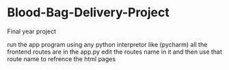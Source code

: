 # Blood-Bag-Delivery-Project
Final year project 


run the app program using any python interpretor like (pycharm)
all the frontend routes are in the app.py edit the routes name in it and
then use that route name to refrence the html pages
